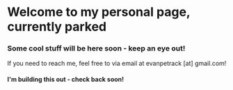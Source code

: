 # Welcome to my personal page, currently parked

### Some cool stuff will be here soon - keep an eye out!


If you need to reach me, feel free to via email at evanpetrack [at] gmail.com!



#### I'm building this out - check back soon!
